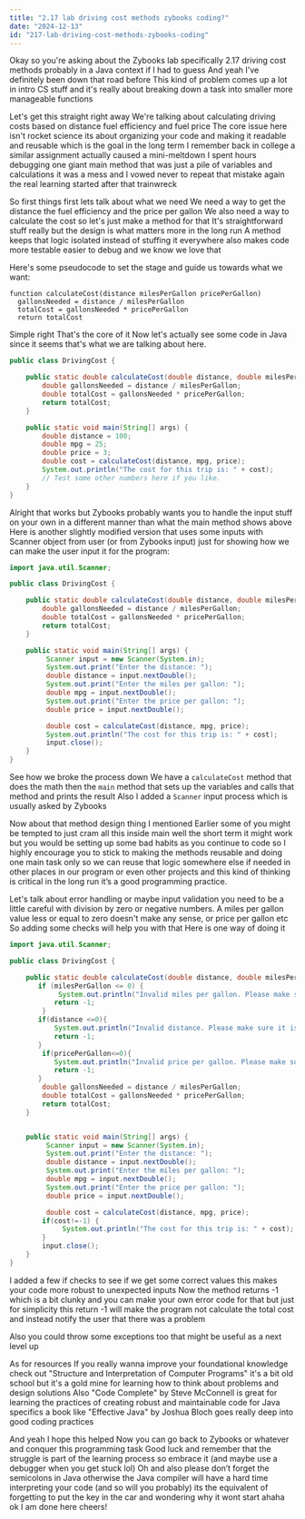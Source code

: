 ```yaml
---
title: "2.17 lab driving cost methods zybooks coding?"
date: "2024-12-13"
id: "217-lab-driving-cost-methods-zybooks-coding"
---
```


Okay so you're asking about the Zybooks lab specifically 2.17 driving cost methods probably in a Java context if I had to guess And yeah I've definitely been down that road before This kind of problem comes up a lot in intro CS stuff and it's really about breaking down a task into smaller more manageable functions

Let's get this straight right away We're talking about calculating driving costs based on distance fuel efficiency and fuel price The core issue here isn't rocket science its about organizing your code and making it readable and reusable which is the goal in the long term I remember back in college a similar assignment actually caused a mini-meltdown I spent hours debugging one giant main method that was just a pile of variables and calculations it was a mess and I vowed never to repeat that mistake again the real learning started after that trainwreck

So first things first lets talk about what we need We need a way to get the distance the fuel efficiency and the price per gallon We also need a way to calculate the cost so let's just make a method for that It's straightforward stuff really but the design is what matters more in the long run A method keeps that logic isolated instead of stuffing it everywhere also makes code more testable easier to debug and we know we love that

Here's some pseudocode to set the stage and guide us towards what we want:

```
function calculateCost(distance milesPerGallon pricePerGallon)
  gallonsNeeded = distance / milesPerGallon
  totalCost = gallonsNeeded * pricePerGallon
  return totalCost
```

Simple right That's the core of it Now let's actually see some code in Java since it seems that's what we are talking about here.

```java
public class DrivingCost {

    public static double calculateCost(double distance, double milesPerGallon, double pricePerGallon) {
        double gallonsNeeded = distance / milesPerGallon;
        double totalCost = gallonsNeeded * pricePerGallon;
        return totalCost;
    }

    public static void main(String[] args) {
        double distance = 100;
        double mpg = 25;
        double price = 3;
        double cost = calculateCost(distance, mpg, price);
        System.out.println("The cost for this trip is: " + cost);
        // Test some other numbers here if you like.
    }
}
```

Alright that works but Zybooks probably wants you to handle the input stuff on your own in a different manner than what the main method shows above Here is another slightly modified version that uses some inputs with Scanner object from user (or from Zybooks input) just for showing how we can make the user input it for the program:

```java
import java.util.Scanner;

public class DrivingCost {

    public static double calculateCost(double distance, double milesPerGallon, double pricePerGallon) {
        double gallonsNeeded = distance / milesPerGallon;
        double totalCost = gallonsNeeded * pricePerGallon;
        return totalCost;
    }

    public static void main(String[] args) {
         Scanner input = new Scanner(System.in);
         System.out.print("Enter the distance: ");
         double distance = input.nextDouble();
         System.out.print("Enter the miles per gallon: ");
         double mpg = input.nextDouble();
         System.out.print("Enter the price per gallon: ");
         double price = input.nextDouble();

         double cost = calculateCost(distance, mpg, price);
         System.out.println("The cost for this trip is: " + cost);
         input.close();
    }
}
```

See how we broke the process down We have a `calculateCost` method that does the math then the `main` method that sets up the variables and calls that method and prints the result Also I added a `Scanner` input process which is usually asked by Zybooks

Now about that method design thing I mentioned Earlier some of you might be tempted to just cram all this inside main well the short term it might work but you would be setting up some bad habits as you continue to code so I highly encourage you to stick to making the methods reusable and doing one main task only so we can reuse that logic somewhere else if needed in other places in our program or even other projects and this kind of thinking is critical in the long run it’s a good programming practice.

Let's talk about error handling or maybe input validation you need to be a little careful with division by zero or negative numbers. A miles per gallon value less or equal to zero doesn't make any sense, or price per gallon etc So adding some checks will help you with that Here is one way of doing it

```java
import java.util.Scanner;

public class DrivingCost {

    public static double calculateCost(double distance, double milesPerGallon, double pricePerGallon) {
       if (milesPerGallon <= 0) {
            System.out.println("Invalid miles per gallon. Please make sure it is bigger than 0");
           return -1;
        }
       if(distance <=0){
           System.out.println("Invalid distance. Please make sure it is bigger than 0");
           return -1;
       }
        if(pricePerGallon<=0){
           System.out.println("Invalid price per gallon. Please make sure it is bigger than 0");
           return -1;
       }
        double gallonsNeeded = distance / milesPerGallon;
        double totalCost = gallonsNeeded * pricePerGallon;
        return totalCost;
    }


    public static void main(String[] args) {
         Scanner input = new Scanner(System.in);
         System.out.print("Enter the distance: ");
         double distance = input.nextDouble();
         System.out.print("Enter the miles per gallon: ");
         double mpg = input.nextDouble();
         System.out.print("Enter the price per gallon: ");
         double price = input.nextDouble();

         double cost = calculateCost(distance, mpg, price);
        if(cost!=-1) {
             System.out.println("The cost for this trip is: " + cost);
        }
        input.close();
    }
}
```

I added a few if checks to see if we get some correct values this makes your code more robust to unexpected inputs Now the method returns -1 which is a bit clunky and you can make your own error code for that but just for simplicity this return -1 will make the program not calculate the total cost and instead notify the user that there was a problem

Also you could throw some exceptions too that might be useful as a next level up

As for resources If you really wanna improve your foundational knowledge check out "Structure and Interpretation of Computer Programs" it's a bit old school but it's a gold mine for learning how to think about problems and design solutions Also "Code Complete" by Steve McConnell is great for learning the practices of creating robust and maintainable code for Java specifics a book like "Effective Java" by Joshua Bloch goes really deep into good coding practices

And yeah I hope this helped Now you can go back to Zybooks or whatever and conquer this programming task Good luck and remember that the struggle is part of the learning process so embrace it (and maybe use a debugger when you get stuck lol) Oh and also please don’t forget the semicolons in Java otherwise the Java compiler will have a hard time interpreting your code (and so will you probably) its the equivalent of forgetting to put the key in the car and wondering why it wont start ahaha ok I am done here cheers!
